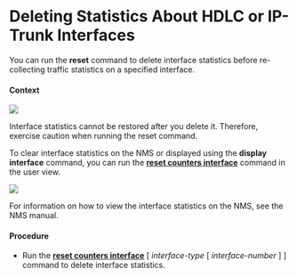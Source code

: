 Deleting Statistics About HDLC or IP-Trunk Interfaces
=====================================================

You can run the **reset** command to delete interface statistics before re-collecting traffic statistics on a specified interface.

#### Context

![](../../../../public_sys-resources/notice_3.0-en-us.png) 

Interface statistics cannot be restored after you delete it. Therefore, exercise caution when running the reset command.

To clear interface statistics on the NMS or displayed using the **display interface** command, you can run the [**reset counters interface**](cmdqueryname=reset+counters+interface) command in the user view.

![](../../../../public_sys-resources/note_3.0-en-us.png) 

For information on how to view the interface statistics on the NMS, see the NMS manual.



#### Procedure

* Run the [**reset counters interface**](cmdqueryname=reset+counters+interface) [ *interface-type* [ *interface-number* ] ] command to delete interface statistics.